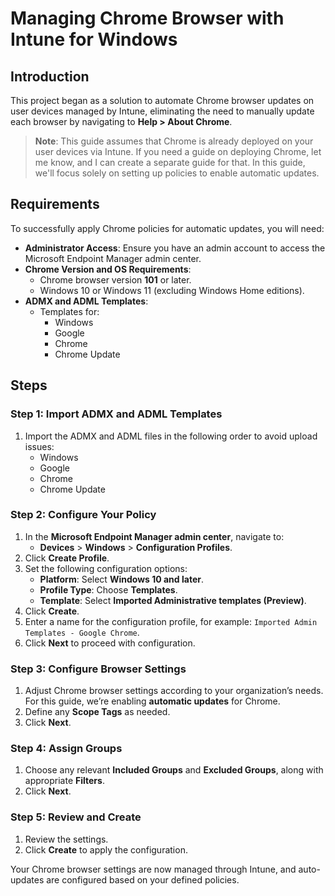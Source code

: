 # Managing Chrome Browser with Intune for Windows

## Introduction
This project began as a solution to automate Chrome browser updates on user devices managed by Intune, eliminating the need to manually update each browser by navigating to **Help > About Chrome**. 

> **Note**: This guide assumes that Chrome is already deployed on your user devices via Intune. If you need a guide on deploying Chrome, let me know, and I can create a separate guide for that. In this guide, we'll focus solely on setting up policies to enable automatic updates.

## Requirements
To successfully apply Chrome policies for automatic updates, you will need:

- **Administrator Access**: Ensure you have an admin account to access the Microsoft Endpoint Manager admin center.
- **Chrome Version and OS Requirements**:
    - Chrome browser version **101** or later.
    - Windows 10 or Windows 11 (excluding Windows Home editions).
- **ADMX and ADML Templates**:
    - Templates for:
        - Windows
        - Google
        - Chrome
        - Chrome Update

## Steps

### Step 1: Import ADMX and ADML Templates
1. Import the ADMX and ADML files in the following order to avoid upload issues:
   - Windows
   - Google
   - Chrome
   - Chrome Update

### Step 2: Configure Your Policy
1. In the **Microsoft Endpoint Manager admin center**, navigate to:
   - **Devices** > **Windows** > **Configuration Profiles**.
2. Click **Create Profile**.
3. Set the following configuration options:
   - **Platform**: Select **Windows 10 and later**.
   - **Profile Type**: Choose **Templates**.
   - **Template**: Select **Imported Administrative templates (Preview)**.
4. Click **Create**.
5. Enter a name for the configuration profile, for example: `Imported Admin Templates - Google Chrome`.
6. Click **Next** to proceed with configuration.

### Step 3: Configure Browser Settings
1. Adjust Chrome browser settings according to your organization’s needs. For this guide, we’re enabling **automatic updates** for Chrome.
2. Define any **Scope Tags** as needed.
3. Click **Next**.

### Step 4: Assign Groups
1. Choose any relevant **Included Groups** and **Excluded Groups**, along with appropriate **Filters**.
2. Click **Next**.

### Step 5: Review and Create
1. Review the settings.
2. Click **Create** to apply the configuration.

Your Chrome browser settings are now managed through Intune, and auto-updates are configured based on your defined policies.

